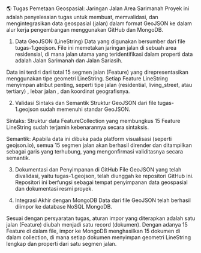 🌎 Tugas Pemetaan Geospasial: Jaringan Jalan Area Sarimanah
Proyek ini adalah penyelesaian tugas untuk membuat, memvalidasi, dan mengintegrasikan data geospasial (jalan) dalam format GeoJSON ke dalam alur kerja pengembangan menggunakan GitHub dan MongoDB.

1. Data GeoJSON (LineString)
Data yang digunakan bersumber dari file tugas-1.geojson. File ini memetakan jaringan jalan di sebuah area residensial, di mana jalan utama yang teridentifikasi dalam properti data adalah Jalan Sarimanah dan Jalan Sariasih.

Data ini terdiri dari total 15 segmen jalan  (Feature) yang direpresentasikan menggunakan tipe geometri LineString. Setiap Feature LineString menyimpan atribut penting, seperti tipe jalan (residential, living_street, atau tertiary) , lebar jalan , dan koordinat geografisnya.

2. Validasi Sintaks dan Semantik
Struktur GeoJSON dari file tugas-1.geojson sudah memenuhi standar GeoJSON.

Sintaks: Struktur data FeatureCollection yang membungkus 15 Feature LineString  sudah terjamin kebenarannya secara sintaksis.

Semantik: Apabila data ini dibuka pada platform visualisasi (seperti geojson.io), semua 15 segmen jalan akan berhasil dirender dan ditampilkan sebagai garis yang terhubung, yang mengonfirmasi validitasnya secara semantik.

3. Dokumentasi dan Penyimpanan di GitHub
File GeoJSON yang telah divalidasi, yaitu tugas-1.geojson, telah diunggah ke repositori GitHub ini. Repositori ini berfungsi sebagai tempat penyimpanan data geospasial dan dokumentasi resmi proyek.

4. Integrasi Akhir dengan MongoDB
Data dari file GeoJSON telah berhasil diimpor ke database NoSQL MongoDB.

Sesuai dengan persyaratan tugas, aturan impor yang diterapkan adalah satu jalan (Feature) diubah menjadi satu record (dokumen). Dengan adanya 15 Feature di dalam file, impor ke MongoDB menghasilkan 15 dokumen di dalam collection, di mana setiap dokumen menyimpan geometri LineString lengkap dan properti dari satu segmen jalan.
